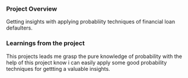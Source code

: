 ### Project Overview

 Getting insights with applying probabliity techniques of financial loan defaulters.


### Learnings from the project

 This projects leads me grasp the pure knowledge of probability with the help of this project know i can easily apply some good probability techniques for gettting a valuable insights.


